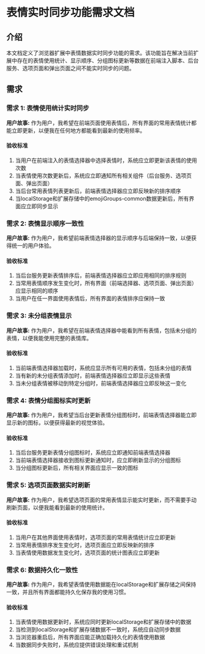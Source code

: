 # 表情实时同步功能需求文档

## 介绍

本文档定义了浏览器扩展中表情数据实时同步功能的需求。该功能旨在解决当前扩展中存在的表情使用统计、显示顺序、分组图标更新等数据在前端注入脚本、后台服务、选项页面和弹出页面之间不能实时同步的问题。

## 需求

### 需求 1: 表情使用统计实时同步

**用户故事:** 作为用户，我希望在前端页面使用表情后，所有界面的常用表情统计都能立即更新，以便我在任何地方都能看到最新的使用频率。

#### 验收标准

1. 当用户在前端注入的表情选择器中选择表情时，系统应立即更新该表情的使用次数
2. 当表情使用次数更新后，系统应立即通知所有相关组件（后台服务、选项页面、弹出页面）
3. 当后台常用表情列表更新后，前端表情选择器应立即反映新的排序顺序
4. 当localStorage和扩展存储中的emojiGroups-common数据更新后，所有界面应立即同步显示

### 需求 2: 表情显示顺序一致性

**用户故事:** 作为用户，我希望前端表情选择器的显示顺序与后端保持一致，以便获得统一的用户体验。

#### 验收标准

1. 当后台服务更新表情排序后，前端表情选择器应立即应用相同的排序规则
2. 当常用表情顺序发生变化时，所有界面（前端选择器、选项页面、弹出页面）应显示相同的顺序
3. 当用户在任一界面使用表情后，所有界面的表情排序应保持一致

### 需求 3: 未分组表情显示

**用户故事:** 作为用户，我希望在前端表情选择器中能看到所有表情，包括未分组的表情，以便我能使用完整的表情库。

#### 验收标准

1. 当前端表情选择器加载时，系统应显示所有可用的表情，包括未分组的表情
2. 当有新的未分组表情添加时，前端表情选择器应立即显示这些表情
3. 当未分组表情被移动到特定分组时，前端表情选择器应立即反映这一变化

### 需求 4: 表情分组图标实时更新

**用户故事:** 作为用户，我希望当后台更新表情分组图标时，前端表情选择器能立即显示新的图标，以便获得最新的视觉体验。

#### 验收标准

1. 当后台服务更新表情分组图标时，系统应立即通知前端表情选择器
2. 当前端表情选择器接收到图标更新通知时，应立即刷新显示的分组图标
3. 当分组图标更新后，所有相关界面应显示一致的图标

### 需求 5: 选项页面数据实时刷新

**用户故事:** 作为用户，我希望选项页面的常用表情显示能实时更新，而不需要手动刷新页面，以便我能看到最新的使用统计。

#### 验收标准

1. 当用户在其他界面使用表情时，选项页面的常用表情统计应立即更新
2. 当常用表情排序发生变化时，选项页面应立即反映新的排序
3. 当表情使用数据发生变化时，选项页面的统计图表应立即更新

### 需求 6: 数据持久化一致性

**用户故事:** 作为用户，我希望表情使用数据能在localStorage和扩展存储之间保持一致，并且所有界面都能持久化保存我的使用习惯。

#### 验收标准

1. 当表情使用数据更新时，系统应同时更新localStorage和扩展存储中的数据
2. 当检测到localStorage和扩展存储数据不一致时，系统应自动同步数据
3. 当浏览器重启后，所有界面应能正确加载持久化的表情使用数据
4. 当数据同步失败时，系统应提供错误处理和重试机制